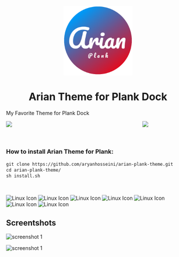 <p align="center">
<a href="https://www.pling.com/p/1911700/" target="_blank"><img src="icon.png" width="190px"></a>
<p>
  <h1 align="center"> Arian Theme for Plank Dock </h1> 



My Favorite Theme for Plank Dock

<a href="https://www.pling.com/p/1911700/"><img align="right"
    src="https://www.pling.com/stores/media/store_pling/pling-logo.png"
    width='130"' /></a>
    

<a style="display: block" href="https://www.pling.com/p/1911700/"><img
    src="https://github.com/aryanhosseini/arian-plank-theme/blob/main/screenshots/screenshot-1.png"
    width='650"' /></a>

<br>


### How to install Arian Theme for Plank:
```Shell
git clone https://github.com/aryanhosseini/arian-plank-theme.git
cd arian-plank-theme/
sh install.sh 
```
<br>

![Linux Icon](https://img.shields.io/badge/Linux-FCC624?style=for-the-badge&logo=linux&logoColor=black) 
![Linux Icon](https://img.shields.io/badge/Arch_Linux-1793D1?style=for-the-badge&logo=arch-linux&logoColor=white)
![Linux Icon](https://img.shields.io/badge/manjaro-35BF5C?style=for-the-badge&logo=manjaro&logoColor=white) 
![Linux Icon](https://img.shields.io/badge/Debian-A81D33?style=for-the-badge&logo=debian&logoColor=white) 
![Linux Icon](https://img.shields.io/badge/Fedora-294172?style=for-the-badge&logo=fedora&logoColor=white) 
![Linux Icon](https://img.shields.io/badge/Ubuntu-E95420?style=for-the-badge&logo=ubuntu&logoColor=white)
![Linux Icon](https://img.shields.io/badge/Cent%20OS-262577?style=for-the-badge&logo=CentOS&logoColor=white)




## Screentshots


![screenshot 1](https://github.com/aryanhosseini/arian-plank-theme/blob/main/screenshots/screenshot-2.png)

![screenshot 1](https://github.com/aryanhosseini/arian-plank-theme/blob/main/screenshots/screenshot-3.png)

